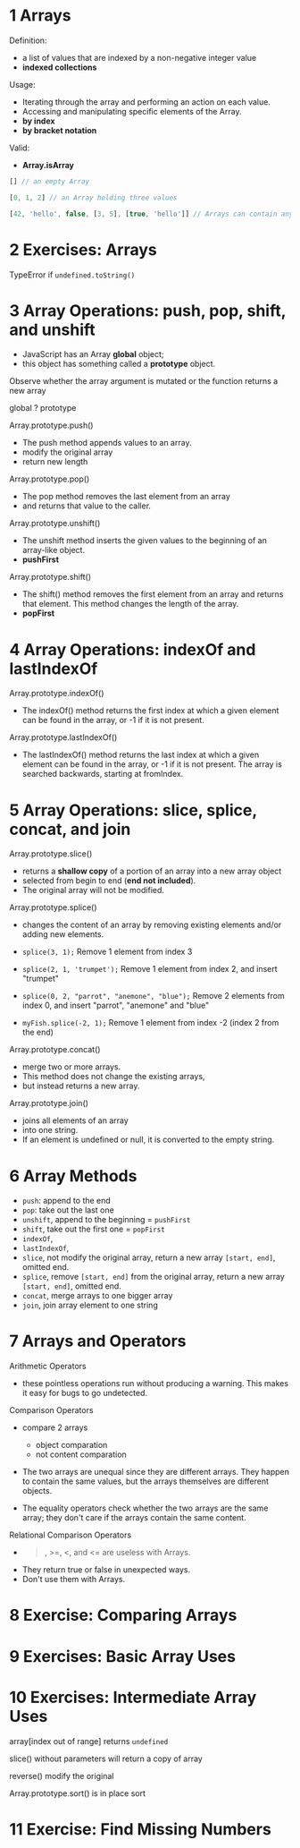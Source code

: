 # 1	Arrays

Definition: 
  - a list of values that are indexed by a non-negative integer value
  - **indexed collections**

Usage:
  - Iterating through the array and performing an action on each value. 
  - Accessing and manipulating specific elements of the Array.
  - **by index** 
  - **by bracket notation** 

Valid:
  - **Array.isArray**

```js
[] // an empty Array

[0, 1, 2] // an Array holding three values

[42, 'hello', false, [3, 5], [true, 'hello']] // Arrays can contain any other object
```

# 2	Exercises: Arrays

TypeError if `undefined.toString()`

# 3	Array Operations: push, pop, shift, and unshift

- JavaScript has an Array **global** object; 
- this object has something called a **prototype** object.

Observe whether the array argument is mutated or the function returns a new array

global ? prototype 

Array.prototype.push()
  - The push method appends values to an array.
  - modify the original array
  - return new length

Array.prototype.pop()
  - The pop method removes the last element from an array 
  - and returns that value to the caller.

Array.prototype.unshift()
- The unshift method inserts the given values to the beginning of an array-like object.
- **pushFirst**

Array.prototype.shift()
  - The shift() method removes the first element from an array and returns that element. This method changes the length of the array.
  - **popFirst**

# 4	Array Operations: indexOf and lastIndexOf

Array.prototype.indexOf()

- The indexOf() method returns the first index at which a given element can be found in the array, or -1 if it is not present.


Array.prototype.lastIndexOf()
- The lastIndexOf() method returns the last index at which a given element can be found in the array, or -1 if it is not present. The array is searched backwards, starting at fromIndex.


# 5	Array Operations: slice, splice, concat, and join

Array.prototype.slice()

- returns a **shallow copy** of a portion of an array into a new array object 
- selected from begin to end (**end not included**). 
- The original array will not be modified.

Array.prototype.splice()
- changes the content of an array by removing existing elements and/or adding new elements.

- `splice(3, 1);` Remove 1 element from index 3
- `splice(2, 1, 'trumpet');` Remove 1 element from index 2, and insert "trumpet"
- `splice(0, 2, "parrot", "anemone", "blue");` Remove 2 elements from index 0, and insert "parrot", "anemone" and "blue"
- `myFish.splice(-2, 1);` Remove 1 element from index -2 (index 2 from the end)

Array.prototype.concat()
- merge two or more arrays. 
- This method does not change the existing arrays, 
- but instead returns a new array.

Array.prototype.join()
-  joins all elements of an array 
- into one string.
- If an element is undefined or null, it is converted to the empty string.

# 6	Array Methods

- `push`: append to the end
- `pop`: take out the last one
- `unshift`, append to the beginning = `pushFirst`
- `shift`,  take out the first one = `popFirst` 
- `indexOf`, 
- `lastIndexOf`, 
- `slice`, not modify the original array, return a new array `[start, end]`, omitted end.
- `splice`, remove `[start, end]` from the original array, return a new array `[start, end]`, omitted end.
- `concat`, merge arrays to one bigger array
- `join`, join array element to one string 

# 7	Arrays and Operators

Arithmetic Operators
- these pointless operations run without producing a warning. This makes it easy for bugs to go undetected.

Comparison Operators

- compare 2 arrays
  - object comparation
  - not content comparation

- The two arrays are unequal since they are different arrays. They happen to contain the same values, but the arrays themselves are different objects. 

- The equality operators check whether the two arrays are the same array; they don't care if the arrays contain the same content.

Relational Comparison Operators 

- >, >=, <, and <= are useless with Arrays. 
- They return true or false in unexpected ways. 
- Don't use them with Arrays.

# 8	Exercise: Comparing Arrays
# 9	Exercises: Basic Array Uses
# 10	Exercises: Intermediate Array Uses

array[index out of range] returns `undefined`

slice() without parameters will return a copy of array

reverse() modify the original

Array.prototype.sort() is in place sort


# 11	Exercise: Find Missing Numbers


